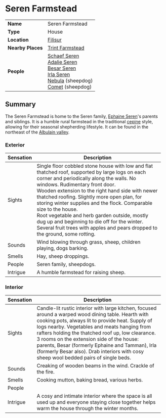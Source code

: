 # Seren Farmstead

|||
| --- | --- |
| **Name** | Seren Farmstead | place.4
| **Type** | House |
| **Location** | [Filisur](../../settlements/villages/filisur.md) |
| **Nearby Places** | [Trint Farmstead](trint-farmstead.md) |
| **People** | [Schaef Seren](../../../characters/schaef-seren.md)<br>[Adalie Seren](../../../characters/adalie-seren.md)<br>[Besar Seren](../../../characters/besar-seren.md)<br>[Irla Seren](../../../characters/irla-seren.md)<br>[Nebula](../../../characters/nebula.md) (sheepdog)<br>[Comet](../../../characters/comet.md) (sheepdog) |

## Summary

The Seren Farmstead is home to the Seren family, [Ephaine Seren](../../../characters/ephaine-seren.md)'s parents and siblings. It is a humble rural farmstead in the traditional [cepine](../../../lineages/cepine.md) style, allowing for their seasonal shepherding lifestyle. It can be found in the northeast of the [Albulain valley](../../topography/valleys/albulain-valley.md).

### Exterior

| Sensation | Description |
| ---- | --- |
| Sights | Single floor cobbled stone house with low and flat thatched roof, supported by large logs on each corner and periodically along the walls. No windows. Rudimentary front door.<br>Wooden extension to the right hand side with newer thatched roofing. Slightly more open plan, for storing winter supplies and the flock. Comparable size to the house.<br>Root vegetable and herb garden outside, mostly dug up and beginning to die off for the winter.<br>Several fruit trees with apples and pears dropped to the ground, some rotting. |
| Sounds | Wind blowing through grass, sheep, children playing, dogs barking. |
| Smells | Hay, sheep droppings. |
| People | Seren family, sheepdogs. |
| Intrigue | A humble farmstead for raising sheep. |

### Interior

| Sensation | Description |
| ---- | --- |
| Sights | Candle-lit rustic interior with large kitchen, focused around a warped wood dining table. Hearth with cooking pots, always lit to provide heat. Supply of logs nearby. Vegetables and meats hanging from rafters holding the thatched roof up, low clearance.<br>3 rooms on the extension side of the house: parents, Besar (formerly Ephaine and Tamman), Irla (formerly Besar also). Drab interiors with cosy sheep wool bedded pairs of single beds. |
| Sounds | Creaking of wooden beams in the wind. Crackle of the fire. |
| Smells | Cooking mutton, baking bread, various herbs. |
| People | |
| Intrigue | A cosy and intimate interior where the space is all used up and everyone staying close together helps warm the house through the winter months. |
